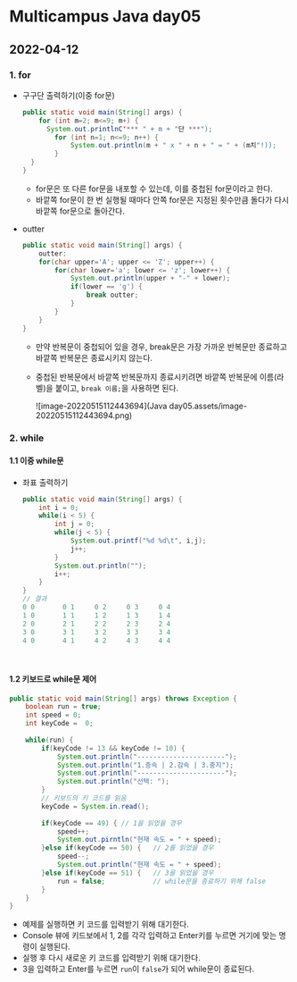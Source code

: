 # Multicampus Java day05

## 2022-04-12

>

### 1. for

- 구구단 출력하기(이중 for문)

  ```java
  public static void main(String[] args) {
      for (int m=2; m<=9; m+) {
      	System.out.printlnC'*** " + m + "단 ***");
          for (int n=1; n<=9; n++) {
              System.out.println(m + " x " + n + " = " + (m치"!));
          }
  	}
  }
  ```

  - for문은 또 다른 for문을 내포할 수 있는데, 이를 중첩된 for문이라고 한다.
  - 바깥쪽 for문이 한 번 실행될 때마다 안쪽 for문은 지정된 횟수만큼 돌다가 다시 바깥쪽 for문으로 돌아간다.

- outter

  ```java
  public static void main(String[] args) {
      outter:
      for(char upper='A'; upper <= 'Z'; upper++) {
          for(char lower='a'; lower <= 'z'; lower++) {
              System.out.println(upper + "-" + lower);
              if(lower == 'g') {
                  break outter;
              }
          }
      }
  }
  ```

  - 만약 반복문이 중첩되어 있을 경우, break문은 가장 가까운 반복문만 종료하고 바깥쪽 반복문은 종료시키지 않는다.

  - 중첩된 반복문에서 바깥쪽 반복문까지 종료시키려면 바깥쪽 반복문에 이름(라벨)을 붙이고, `break 이름;`을 사용하면 된다.

    ![image-20220515112443694](Java day05.assets/image-20220515112443694.png)

### 2. while

#### 1.1 이중 while문

- 좌표 출력하기

  ```java
  public static void main(String[] args) {
      int i = 0;
      while(i < 5) {
          int j = 0;
          while(j < 5) {
              System.out.printf("%d %d\t", i,j);
              j++;
          }
          System.out.println("");
          i++;
      }
  }
  // 결과
  0 0		0 1		0 2		0 3		0 4	
  1 0		1 1		1 2		1 3		1 4	
  2 0		2 1		2 2		2 3		2 4	
  3 0		3 1		3 2		3 3		3 4	
  4 0		4 1		4 2		4 3		4 4	
  ```

<br/>

#### 1.2 키보드로 while문 제어

```java
public static void main(String[] args) throws Exception {
    boolean run = true;
    int speed = 0;
    int keyCode =  0;
    
    while(run) {
        if(keyCode != 13 && keyCode != 10) {
            System.out.println("----------------------");
            System.out.println("1.증속 | 2.감속 | 3.중지");
            System.out.println("----------------------");
            System.out.println("선택: ");
        }
        // 키보드의 키 코드를 읽음
        keyCode = System.in.read();
        
        if(keyCode == 49) {	// 1을 읽었을 경우
            speed++;
            System.out.pirntln("현재 속도 = " + speed);
        }else if(keyCode == 50) {	// 2를 읽었을 경우
            speed--;
            System.out.println("현재 속도 = " + speed);
        }else if(keyCode == 51) {	// 3을 읽었을 경우
            run = false;			// while문을 종료하기 위해 false
        }
    }
}
```

- 예제를 실행하면 키 코드를 입력받기 위해 대기한다.
- Console 뷰에 키드보에서 1, 2를 각각 입력하고 Enter키를 누르면 거기에 맞는 명령이 실행된다.
- 실행 후 다시 새로운 키 코드를 입력받기 위해 대기한다.
- 3을 입력하고 Enter를 누르면 `run`이 `false`가 되어 while문이 종료된다.

